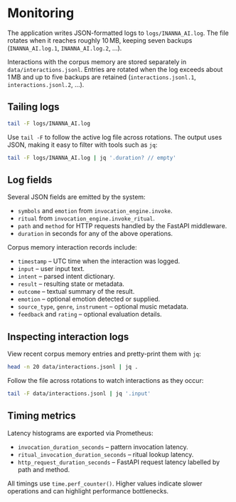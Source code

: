 # Monitoring

The application writes JSON-formatted logs to `logs/INANNA_AI.log`. The file
rotates when it reaches roughly 10 MB, keeping seven backups
(`INANNA_AI.log.1`, `INANNA_AI.log.2`, ...).

Interactions with the corpus memory are stored separately in
`data/interactions.jsonl`. Entries are rotated when the log exceeds about 1 MB
and up to five backups are retained (`interactions.jsonl.1`,
`interactions.jsonl.2`, ...).

## Tailing logs

```bash
tail -F logs/INANNA_AI.log
```

Use `tail -F` to follow the active log file across rotations. The output uses
JSON, making it easy to filter with tools such as `jq`:

```bash
tail -F logs/INANNA_AI.log | jq '.duration? // empty'
```

## Log fields

Several JSON fields are emitted by the system:

- `symbols` and `emotion` from `invocation_engine.invoke`.
- `ritual` from `invocation_engine.invoke_ritual`.
- `path` and `method` for HTTP requests handled by the FastAPI middleware.
- `duration` in seconds for any of the above operations.

Corpus memory interaction records include:

- `timestamp` – UTC time when the interaction was logged.
- `input` – user input text.
- `intent` – parsed intent dictionary.
- `result` – resulting state or metadata.
- `outcome` – textual summary of the result.
- `emotion` – optional emotion detected or supplied.
- `source_type`, `genre`, `instrument` – optional music metadata.
- `feedback` and `rating` – optional evaluation details.

## Inspecting interaction logs

View recent corpus memory entries and pretty-print them with `jq`:

```bash
head -n 20 data/interactions.jsonl | jq .
```

Follow the file across rotations to watch interactions as they occur:

```bash
tail -F data/interactions.jsonl | jq '.input'
```

## Timing metrics

Latency histograms are exported via Prometheus:

- `invocation_duration_seconds` – pattern invocation latency.
- `ritual_invocation_duration_seconds` – ritual lookup latency.
- `http_request_duration_seconds` – FastAPI request latency labelled by path and method.

All timings use `time.perf_counter()`. Higher values indicate slower operations
and can highlight performance bottlenecks.


